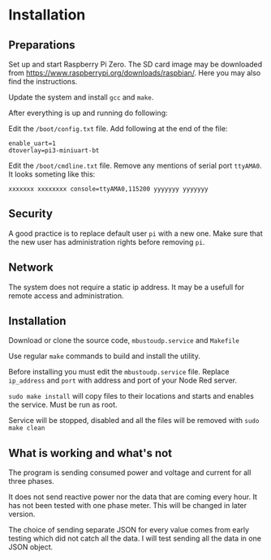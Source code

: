 # Installation

## Preparations

Set up and start Raspberry Pi Zero. The SD card image may be downloaded from https://www.raspberrypi.org/downloads/raspbian/. Here you may also find the instructions.

Update the system and install ```gcc``` and ```make```.

After everything is up and running do following:  

Edit the ```/boot/config.txt``` file. Add following at the end of the file:
```
enable_uart=1
dtoverlay=pi3-miniuart-bt
```

Edit the ```/boot/cmdline.txt``` file. Remove any mentions of serial port ```ttyAMA0```. It looks someting like this:
```
xxxxxxx xxxxxxxx console=ttyAMA0,115200 yyyyyyy yyyyyyy
```

## Security

A good practice is to replace default user ```pi``` with a new one. Make sure that the new user has administration rights before removing ```pi```.

## Network

The system does not require a static ip address. It may be a usefull for remote access and administration.

## Installation

Download or clone the source code, ```mbustoudp.service``` and ```Makefile``` 

Use regular ```make``` commands to build and install the utility.

Before installing you must edit the ```mbustoudp.service``` file. Replace ```ip_address``` and ```port``` with address and port of your Node Red server.

```sudo make install``` will copy files to their locations and starts and enables the service. Must be run as root.

Service will be stopped, disabled and all the files will be removed with ```sudo make clean```

## What is working and what's not

The program is sending consumed power and voltage and current for all three phases.

It does not send reactive power nor the data that are coming every hour. It has not been tested with one phase meter. This will be changed in later version.

The choice of sending separate JSON for every value comes from early testing which did not catch all the data. I will test sending all the data in one JSON object.


